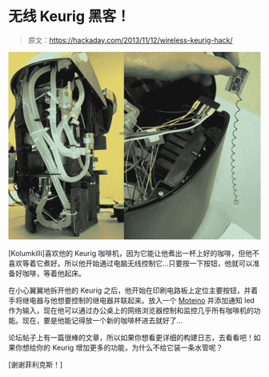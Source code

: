 # 无线 Keurig 黑客！

> 原文：<https://hackaday.com/2013/11/12/wireless-keurig-hack/>

![coffeemaker](img/c9e615eb348723f0f8c0ef6064d30c81.png)

[Kolumkilli]喜欢他的 Keurig 咖啡机，因为它能让他煮出一杯上好的咖啡，但他不喜欢等着它煮好。所以他开始通过电脑无线控制它…只要按一下按钮，他就可以准备好咖啡，等着他起床。

在小心翼翼地拆开他的 Keurig 之后，他开始在印刷电路板上定位主要按钮，并着手将继电器与他想要控制的继电器并联起来。放入一个 [Moteino](http://lowpowerlab.com/moteino/) 并添加通知 led 作为输入，现在他可以通过办公桌上的网络浏览器控制和监控几乎所有咖啡机的功能。现在，要是他能记得放一个新的咖啡杯进去就好了…

论坛帖子上有一篇很棒的文章，所以如果你想看更详细的构建日志，去看看吧！如果你想给你的 Keurig 增加更多的功能，为什么不给它装一条水管呢？

[谢谢菲利克斯！]
